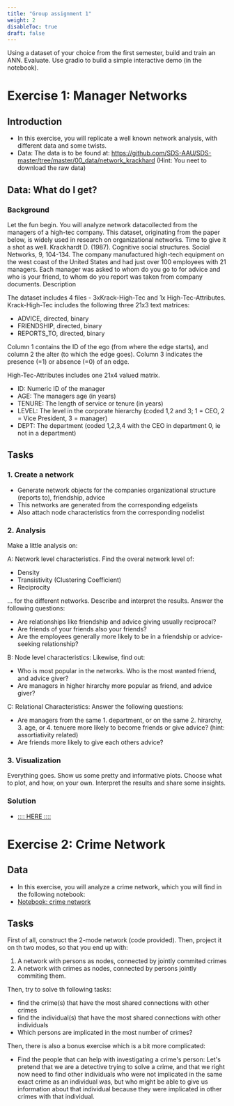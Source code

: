 ```yaml
---
title: "Group assignment 1"
weight: 2
disableToc: true
draft: false
---
```


Using a dataset of your choice from the first semester, build and train an ANN. Evaluate. Use gradio to build a simple interactive demo (in the notebook).

# Exercise 1: Manager Networks

## Introduction

* In this exercise, you will replicate a well known network analysis, with different data and some twists. 
* Data: The data is to be found at: https://github.com/SDS-AAU/SDS-master/tree/master/00_data/network_krackhard  (Hint: You neet to download the raw data)

## Data: What do I get?

### Background
Let the fun begin. You will analyze network datacollected from the managers of a high-tec company. This dataset, originating from the paper below, is widely used in research on organizational networks. Time to give it a shot as well.
Krackhardt D. (1987). Cognitive social structures. Social Networks, 9, 104-134. The company manufactured high-tech equipment on the west coast of the United States and had just over 100 employees with 21 managers. Each manager was asked to whom do you go to for advice and who is your friend, to whom do you report was taken from company documents.
Description

The dataset includes 4 files - 3xKrack-High-Tec and 1x High-Tec-Attributes. Krack-High-Tec includes the following three 21x3 text matrices:

* ADVICE, directed, binary
* FRIENDSHIP, directed, binary
* REPORTS_TO, directed, binary

Column 1 contains the ID of the ego (from where the edge starts), and column 2 the alter (to which the edge goes). Column 3 indicates the presence (=1) or absence (=0) of an edge.

High-Tec-Attributes includes one 21x4 valued matrix.

* ID: Numeric ID of the manager
* AGE: The managers age (in years)
* TENURE: The length of service or tenure (in years)
* LEVEL: The level in the corporate hierarchy (coded 1,2 and 3; 1 = CEO, 2 = Vice President, 3 = manager)
* DEPT: The department (coded 1,2,3,4 with the CEO in department 0, ie not in a department)


## Tasks

### 1. Create a network

* Generate network objects for the companies organizational structure (reports to), friendship, advice
* This networks are generated from the corresponding edgelists
* Also attach node characteristics from the corresponding nodelist

### 2. Analysis

Make a little analysis on:

A: Network level characteristics. Find the overal network level of:

* Density
* Transistivity (Clustering Coefficient)
* Reciprocity

... for the different networks. Describe and interpret the results. Answer the following questions:

* Are relationships like friendship and advice giving usually reciprocal?
* Are friends of your friends also your friends?
* Are the employees generally more likely to be in a friendship or advice-seeking relationship?

B: Node level characteristics: Likewise, find out:

* Who is most popular in the networks. Who is the most wanted friend, and advice giver?
* Are managers in higher hirarchy more popular as friend, and advice giver?

C: Relational Characteristics: Answer the following questions:

* Are managers from the same 1. department, or on the same 2. hirarchy, 3. age, or 4. tenuere more likely to become friends or give advice? (hint: assortiativity related)
* Are friends more likely to give each others advice?


### 3. Visualization

Everything goes. Show us some pretty and informative plots. Choose what to plot, and how, on your own. Interpret the results and share some insights.

### Solution

*  [:::: HERE ::::](https://colab.research.google.com/github/SDS-AAU/SDS-master/blob/master/M2/notebooks/Solution_M2_A1.ipynb)


# Exercise 2: Crime Network

## Data

* In this exercise, you will analyze a crime network, which you will find in the following notebook:
* [Notebook: crime network](https://colab.research.google.com/github/aaubs/ds-master/blob/main/courses/ds4b-m2-1-nw/notebooks/s4-nw-2mode-exercise.ipynb)

## Tasks

First of all, construct the 2-mode network (code provided). Then, project it on th two modes, so that you end up with:

1. A network with persons as nodes, connected by jointly commited crimes
2. A network with crimes as nodes, connected by persons jointly commiting them.

Then, try to solve th following tasks:

* find the crime(s) that have the most shared connections with other crimes
* find the individual(s) that have the most shared connections with other individuals
* Which persons are implicated in the most number of crimes?

Then, there is also a bonus exercise which is a bit more complicated: 

* Find the people that can help with investigating a crime's person: Let's pretend that we are a detective trying to solve a crime, and that we right now need to find other individuals who were not implicated in the same exact crime as an individual was, but who might be able to give us information about that individual because they were implicated in other crimes with that individual.




 
